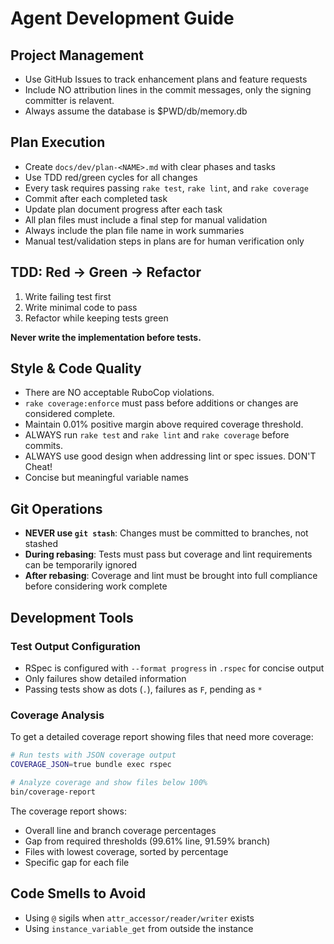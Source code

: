 # Agent Development Guide

## Project Management
- Use GitHub Issues to track enhancement plans and feature requests
- Include NO attribution lines in the commit messages, only the signing committer is relavent.
- Always assume the database is $PWD/db/memory.db

## Plan Execution
- Create `docs/dev/plan-<NAME>.md` with clear phases and tasks
- Use TDD red/green cycles for all changes
- Every task requires passing `rake test`, `rake lint`, and `rake coverage`
- Commit after each completed task
- Update plan document progress after each task
- All plan files must include a final step for manual validation
- Always include the plan file name in work summaries
- Manual test/validation steps in plans are for human verification only

## TDD: Red → Green → Refactor
1. Write failing test first
2. Write minimal code to pass
3. Refactor while keeping tests green

**Never write the implementation before tests.**

## Style & Code Quality
- There are NO acceptable RuboCop violations.
- `rake coverage:enforce` must pass before additions or changes are considered complete.
- Maintain 0.01% positive margin above required coverage threshold.
- ALWAYS run `rake test` and `rake lint` and `rake coverage` before commits.
- ALWAYS use good design when addressing lint or spec issues.  DON'T Cheat!
- Concise but meaningful variable names

## Git Operations
- **NEVER use `git stash`**: Changes must be committed to branches, not stashed
- **During rebasing**: Tests must pass but coverage and lint requirements can be temporarily ignored
- **After rebasing**: Coverage and lint must be brought into full compliance before considering work complete

## Development Tools

### Test Output Configuration
- RSpec is configured with `--format progress` in `.rspec` for concise output
- Only failures show detailed information
- Passing tests show as dots (`.`), failures as `F`, pending as `*`

### Coverage Analysis
To get a detailed coverage report showing files that need more coverage:
```bash
# Run tests with JSON coverage output
COVERAGE_JSON=true bundle exec rspec

# Analyze coverage and show files below 100%
bin/coverage-report
```

The coverage report shows:
- Overall line and branch coverage percentages
- Gap from required thresholds (99.61% line, 91.59% branch)
- Files with lowest coverage, sorted by percentage
- Specific gap for each file

## Code Smells to Avoid
- Using `@` sigils when `attr_accessor/reader/writer` exists
- Using `instance_variable_get` from outside the instance
